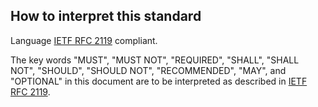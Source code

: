 ## How to interpret this standard

Language [IETF RFC 2119](https://tools.ietf.org/html/rfc2119) compliant.

The key words "MUST", "MUST NOT", "REQUIRED", "SHALL", "SHALL
NOT", "SHOULD", "SHOULD NOT", "RECOMMENDED",  "MAY", and
"OPTIONAL" in this document are to be interpreted as described in
[IETF RFC 2119](https://tools.ietf.org/html/rfc2119).
